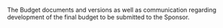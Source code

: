 The Budget documents and versions as well as communication regarding development of the final budget to be submitted to the Sponsor.
